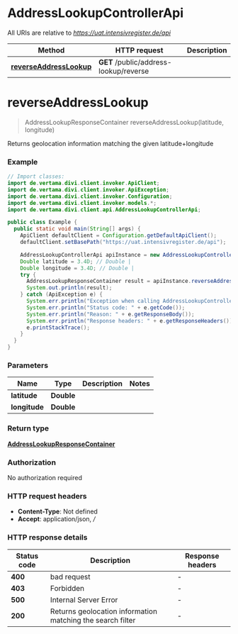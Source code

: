 # AddressLookupControllerApi

All URIs are relative to *https://uat.intensivregister.de/api*

| Method | HTTP request | Description |
|------------- | ------------- | -------------|
| [**reverseAddressLookup**](AddressLookupControllerApi.md#reverseAddressLookup) | **GET** /public/address-lookup/reverse |  |


<a id="reverseAddressLookup"></a>
# **reverseAddressLookup**
> AddressLookupResponseContainer reverseAddressLookup(latitude, longitude)



Returns geolocation information matching the given latitude+longitude

### Example
```java
// Import classes:
import de.vertama.divi.client.invoker.ApiClient;
import de.vertama.divi.client.invoker.ApiException;
import de.vertama.divi.client.invoker.Configuration;
import de.vertama.divi.client.invoker.models.*;
import de.vertama.divi.client.api.AddressLookupControllerApi;

public class Example {
  public static void main(String[] args) {
    ApiClient defaultClient = Configuration.getDefaultApiClient();
    defaultClient.setBasePath("https://uat.intensivregister.de/api");

    AddressLookupControllerApi apiInstance = new AddressLookupControllerApi(defaultClient);
    Double latitude = 3.4D; // Double | 
    Double longitude = 3.4D; // Double | 
    try {
      AddressLookupResponseContainer result = apiInstance.reverseAddressLookup(latitude, longitude);
      System.out.println(result);
    } catch (ApiException e) {
      System.err.println("Exception when calling AddressLookupControllerApi#reverseAddressLookup");
      System.err.println("Status code: " + e.getCode());
      System.err.println("Reason: " + e.getResponseBody());
      System.err.println("Response headers: " + e.getResponseHeaders());
      e.printStackTrace();
    }
  }
}
```

### Parameters

| Name | Type | Description  | Notes |
|------------- | ------------- | ------------- | -------------|
| **latitude** | **Double**|  | |
| **longitude** | **Double**|  | |

### Return type

[**AddressLookupResponseContainer**](AddressLookupResponseContainer.md)

### Authorization

No authorization required

### HTTP request headers

 - **Content-Type**: Not defined
 - **Accept**: application/json, */*

### HTTP response details
| Status code | Description | Response headers |
|-------------|-------------|------------------|
| **400** | bad request |  -  |
| **403** | Forbidden |  -  |
| **500** | Internal Server Error |  -  |
| **200** | Returns geolocation information matching the search filter |  -  |

